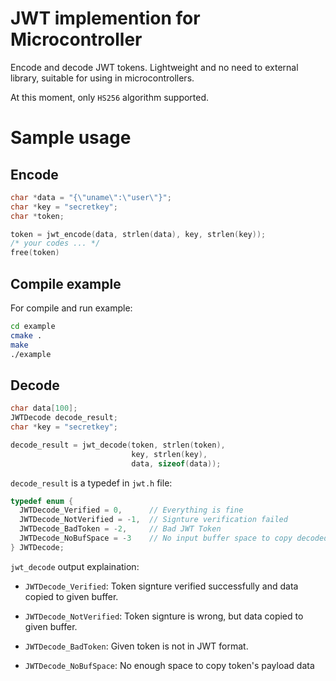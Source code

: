 # JWT implemention for Microcontroller
Encode and decode JWT tokens. Lightweight and no need to external library,
suitable for using in microcontrollers.

At this moment, only `HS256` algorithm supported.

# Sample usage

## Encode
```c
char *data = "{\"uname\":\"user\"}";
char *key = "secretkey";
char *token;

token = jwt_encode(data, strlen(data), key, strlen(key));
/* your codes ... */
free(token)
```

## Compile example
For compile and run example:

```bash
cd example
cmake .
make
./example
```

## Decode
```c
char data[100];
JWTDecode decode_result;
char *key = "secretkey";

decode_result = jwt_decode(token, strlen(token),
                           key, strlen(key),
                           data, sizeof(data));
```

`decode_result` is a typedef in `jwt.h` file:

```c
typedef enum {
  JWTDecode_Verified = 0,      // Everything is fine
  JWTDecode_NotVerified = -1,  // Signture verification failed
  JWTDecode_BadToken = -2,     // Bad JWT Token
  JWTDecode_NoBufSpace = -3    // No input buffer space to copy decoded payload
} JWTDecode;
```

`jwt_decode` output explaination:

* `JWTDecode_Verified`:
Token signture verified successfully and data copied to given buffer.

* `JWTDecode_NotVerified`:
Token signture is wrong, but data copied to given buffer.

* `JWTDecode_BadToken`:
Given token is not in JWT format.

* `JWTDecode_NoBufSpace`:
No enough space to copy token's payload data
